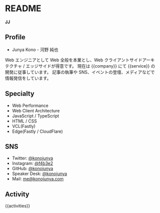 # README

**JJ**

## Profile

- Junya Kono - 河野 純也

Web エンジニアとして Web 全般を本業とし、Web クライアントサイドアーキテクチャ / エッジサイドが得意です。
現在は {{company}} にて {{service}} の開発に従事しています。
記事の執筆や SNS、イベントの登壇、メディアなどで情報発信をしています。

## Specialty
- Web Performance
- Web Client Architecture
- JavaScript / TypeScript
- HTML / CSS
- VCL(Fastly)
- Edge(Fastly / CloudFlare)

## SNS
- Twitter: [@konojunya](https://twitter.com/konojunya)
- Instagram: [@f4b3e2](https://www.instagram.com/f4b3e2)
- GitHub: [@konojunya](https://github.com/konojunya)
- Speaker Desk: [@konojunya](https://speakerdeck.com/konojunya)
- Mail: me@konojunya.com

## Activity

{{activities}}
